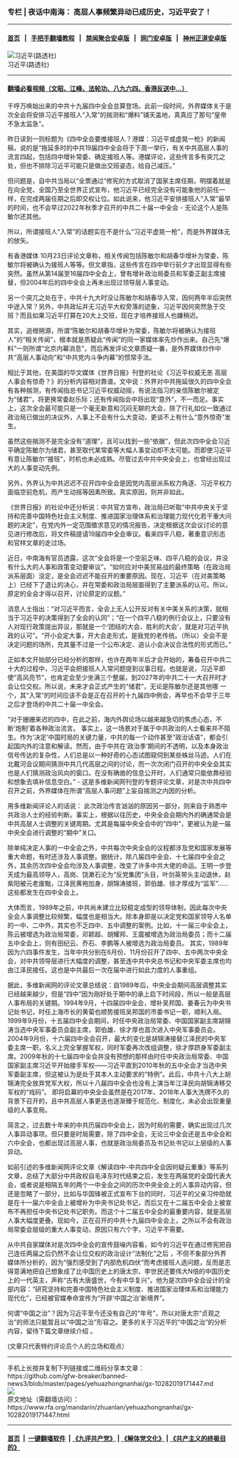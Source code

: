 ### 专栏 | 夜话中南海：   高层人事频繁异动已成历史，习近平安了！
------------------------

#### [首页](https://github.com/gfw-breaker/banned-news3/blob/master/README.md) &nbsp;&nbsp;|&nbsp;&nbsp; [手把手翻墙教程](https://github.com/gfw-breaker/guides/wiki) &nbsp;&nbsp;|&nbsp;&nbsp; [禁闻聚合安卓版](https://github.com/gfw-breaker/bn-android) &nbsp;&nbsp;|&nbsp;&nbsp; [网门安卓版](https://github.com/oGate2/oGate) &nbsp;&nbsp;|&nbsp;&nbsp; [神州正道安卓版](https://github.com/SzzdOgate/update) 



<div id="headerimg">
 <img alt="习近平(路透社)" src="https://www.rfa.org/mandarin/zhuanlan/yehuazhongnanhai/gx-10282019171447.html/fc-4f19b89fb56a.jpeg.jpg/image" title="习近平(路透社)"/>
 <div id="headerimgcontents">
  <div id="headerimgcaption">
   <span>
    习近平(路透社)
   </span>
   <!-- zoomattribute -->
  </div>
  <!-- headerimgcaption -->
 </div>
 <!-- headerimagecontents -->
</div>

<hr/>


#### [翻墙必看视频（文昭、江峰、法轮功、八九六四、香港反送中...）](https://github.com/gfw-breaker/banned-news3/blob/master/pages/links.md)

<div id="storytext">
 <div>
  <div class="slot_header">
  </div>
 </div>
 <p>
  千呼万唤始出来的中共十九届四中全会总算登场。此前一段时间，外界媒体关于是次全会将安排习近平接班人“入常”的揣测和“爆料”铺天盖地，真真应了那句“皇帝不急太监急”。
 </p>
 <p dir="ltr">
  昨日读到一则标题为《四中全会要推接班人？港媒：习近平或虚晃一枪》的新闻稿，说的是“拖延多时的中共19届四中全会将于下周一举行，有关中共高层人事的流言四起，包括四中增补常委、确定接班人等。港媒评论，这些传言多有突兀之处，但也不排除习近平可能只是做出交班姿态，给自己减压。”
 </p>
 <p dir="ltr">
  但问题是，自中共当局以“全票通过”修宪的方式取消了国家主席任期，明摆着就是在向全党、全国乃至全世界正式宣布，他习近平已经完全没有可能象他的前任一样，在完成两届任期之后即交权让位。如此说来，他习近平安排接班人“入常”最早的时间，也不会早过2022年秋季才召开的中共二十届一中全会 - 无论这个人是陈敏尔还其他。
 </p>
 <p dir="ltr">
  所以，所谓接班人“入常”的话题实在不是什么“习近平虚晃一枪”，而是外界媒体无的放矢。
 </p>
 <p dir="ltr">
  有香港媒体 10月23日评论文章称，相关传闻包括陈敏尔和胡春华增补为常委，陈敏尔将被确认为接班人等等。但文章指，这些传言在四中举行前夕才出现显得有些突然。虽然从第14届至16届四中全会上，曾有增补政治局委员和军委正副主席接替，但2004年后的四中全会上再未出现过领导层人事变动。
 </p>
 <p dir="ltr">
  另一个突兀之处在于，中共十九大时没让陈敏尔和胡春华入常，因何两年半后突然中途入常？另外，中共政坛并无习近平大权旁落的迹象，习近平因何突然急于交班？而且如果习近平打算在20大上交班，现在才培养接班人也嫌稍迟。
 </p>
 <p dir="ltr">
  其实，追根朔源，所谓“陈敏尔和胡春华增补为常委，陈敏尔将被确认为接班人”的“相关传闻”，根本就是质疑此“传闻”的同一家媒体率先炒作出来。自己先“爆料”一则所谓“北京内幕消息”，而后再发评论文章质疑一番，是外界媒体炒作中共“高层人事动向”和“中共党内斗争内幕”的惯常手法。
 </p>
 <p dir="ltr">
  相比于其他，在美国的华文媒体《世界日报》刊登的社论《习近平权威无恙 高层人事会有惊奇？》的分析内容相对靠谱。文中说：外界对中共拖延很久的四中全会有各种揣测，有传闻指总书记习近平权威动摇，有说法指习的亲信陈敏尔被定为“储君”，将更换常委赵乐际；还有传闻指会中将出现“意外”，不一而足。事实上，这次全会最可能只是一个毫无新意和沉闷无聊的大会，除了行礼如仪一致通过政治局已做出的决议外，人事上不会有什么大变动，更谈不上有什么“意外惊奇”发生。
 </p>
 <p dir="ltr">
  虽然这些揣测不是完全没有“道理”，且可以找到一些“依据”，但此次四中全会习近平确定陈敏尔为储君，甚至取代某常委等大幅人事变动却不太可能。而即使习近平有意让陈敏尔“接班”，时机也未必成熟。尽管过去中共中央全会上，也曾经出现过大的人事变动先例。
 </p>
 <p dir="ltr">
  另外，外界认为中共迟迟不召开四中全会是因党内高层派系权力角逐、习近平权力面临空前危机，而产生动摇等因素所致。真实原因，则并非如此。
 </p>
 <p dir="ltr">
  《世界日报》的社论中还分析说：中共官方宣布，政治局已听取“中共中央关于坚持和完善中国特色社会主义制度、推进国家治理体系和治理能力现代化若干重大问题的决定”，在党内外一定范围徵求意见的情况报告，决定根据这次会议讨论的意见进行修改后，将文件稿提请19届四中全会审议。看来四平八稳，著重意识形态和官样文章的走过场。
 </p>
 <p dir="ltr">
  近日，中南海有官员透露，这次“全会将是一个空前乏味、四平八稳的会议，并没有什么大的人事和政策变动要审议”。“如何应对中美贸易战的最终策略（在政治局派系层面）没定，是全会迟迟不能召开的重要原因。现在，习近平（在对美策略上）已经下了退让的决心，并在常委和政治局层面得到了主要派系的认可。所以，原定的全会才得以召开，讨论原定的议题。”
 </p>
 <p dir="ltr">
  消息人士指出：“对习近平而言，全会上无人公开反对有关中美关系的决策，就相当于习近平的决策得到了全会的认同”；“在一个四平八稳的例行会议上，只要没有人对现行政策提出异议，那就是一个‘团结的大会、胜利的大会’，就是对习近平执政的认可”。“开小会定大事，开大会走形式，是我党的老传统。（所以）全会不是决定问题的场所，充其量不过是一个公布决定、追认小会决议合法性的形式而已。”
 </p>
 <p dir="ltr">
  正如本文开始部分已经分析的那样，也许在两年半后才会开始的，筹备召开中共二十大的过程中，习近平会把接班人入常问题提到议事日程。也就是说，习近平即使“高风亮节”，也肯定会至少坐满三个整届，到2027年的中共二十一大召开时才会让位交权。所以说，未来才会正式产生的“储君”，无论是陈敏尔还是其他哪 一个，其“入常”的时间应该不会是正在召开的十九届四中例会，再早也不会早于三年之后才登场的中共二十届一中全会。
 </p>
 <p dir="ltr">
  “对于姗姗来迟的四中，在此之前，海内外舆论场以越来越急切的焦虑心态，不断‘炮制’着各种政治流言。 事实上，这一场景对于属于中共政治的人士看来并不陌生。作为‘决定’中国时局的关键力量，中共的每一个动作甚至“政治话语”，都会引起国内外的注意和解读。然而，由于中共在‘政治季’期间的不透明，以及本身政治信号传达的复杂性，人们总是以一种好奇的心态试图窥伺到某些蛛丝马迹。人们在北戴河会议期间猜测中共几代高层之间的讨论，而一次次闭门召开的中央全会其实也是人们猜测政治风向的窗口。在没有确凿的信息公开时，人们通常只能依靠经验和想象去填补信息空白。” - 这是多维新闻网刊登的专题评论文章，对是次中共四中召开之前，外界媒体在所谓“高层人事问题”上妄自揣测之内因的分析。
 </p>
 <p dir="ltr">
  用多维新闻评论人的话说： 此次政治传言汹汹的原因另一部分，则来自于熟悉中共政治人士的经验判断。事实上，根据以往历史，中央全会会期内外的确通常会是中共高层人士调整的关键周期。尤其是每届中央全会中的“四中”，更被认为是一届中央全会进行调整的“期中”关口。
 </p>
 <p dir="ltr">
  除单纯决定人事的一中全会之外，中共每次中央全会的议程都涉及党和国家发展等重大命题，有时还涉及人事调整。据统计，除八届四中全会、十七届四中全会之外，其余历次四中全会均涉及人事调整，改变了许多中共大佬的命运。王明一步登天成为最高领导人，高岗、饶漱石沦为“反党集团”头目，叶剑英带头主动退休，赵紫阳被元老废黜，江泽民黄袍加身，胡锦涛接班，郭伯雄、徐才厚成为“监军”……这些都发生在四中全会上。
 </p>
 <p dir="ltr">
  大体而言，1989年之前，中共尚未建立比较稳定成型的领导体制，因此每次中央全会人事调整比较频繁，幅度也是相当大。除本身即是以决定党和国家领导人名单的一中、二中外，其实也不乏四中、五中调整的案例。比如，十一届三中全会上，陈云被增选为政治局常委，邓颖超、胡耀邦、王震被增选为政治局委员；而十二届五中全会上，则有田纪云、乔石、李鹏等人被增选为政治局委员。 其实，1989年因为六四事件发生，当年中共分别在6月份、11月份召开了四中、五中两次中央全会，对中共领导层进行大幅度的调整，甚至连中共中央总书记和中央军委主席也均由江泽民接任。这也是中共最后一次在届中进行如此力度的人事重组。
 </p>
 <p dir="ltr">
  据此，多维新闻网的评论文章总结说：自1989年后，中央全会期间高层调整其实已经越来越少，但是“四中”因为刚好处于期中的承上启下时间段，所以一般是高层人事布局的关键期。1994年9月，十四届四中全会，增补吴邦国、姜春云为中央书记处书记，时任上海市长的黄菊也顺势接班吴邦国的市委书记一职，顺利入局。1999年9月份，十五届四中全会期间，时任中央政治局常委、中国国家副主席胡锦涛当选中央军事委员会副主席，郭伯雄、徐才厚也首次进入中央军事委员会。2004年9月份，十六届四中全会召开，最大的变化是胡锦涛接替江泽民的中央军委主席一职，名义上完全掌握军权，同时军委再次改组调整，徐才厚跻身军委副主席。2009年秋的十七届四中全会并没有预想的那样由时任中央政治局常委、中国国家副主席习近平开始接手军权——习近平直到2010年秋的五中全会才当选中央军委副主席，但这被认为是处于其本人主动要求的“特例”。此后，中共十八大上胡锦涛完全放弃党军大权，所以十八届四中全会也没有上演当年江泽民向胡锦涛移交军权的“戏码”。 即将启幕的中央全会虽然是在2017年、2018年人事大洗牌不久的背景下召开的，且中共高层人事更迭也逐渐臻于规范化、制度化，未必会出现重量级的人事变局。
 </p>
 <p dir="ltr">
  简言之，过去数十年来的中共历届四中全会上，因为时局的需要，确实出现过几次人事异动事项。但只要是时局需要，除了四中全会，无论三中全会还是五中全会和六中全会，也都出现过高层人事，也就是政治局委员及书记处书记以上层级的人事异动。
 </p>
 <p dir="ltr">
  如前引述的多维新闻网评论文章《解读四中-中共四中全会因何疑云重重》等系列文章，总结了大部分中共政权自毛泽东时代结束之后，发生在两届党的全国代表大会，或者说是相隔五年的两个一中全会之间的历次中央全会上的人事异动内容，但还是忽略了一部分，比如与华国锋被正式宣布下台的同时，习近平的父亲习仲勋就是在十一届六中全会上被增补为中央书记处书记，而后又在十二届五中全会上被宣布不再担任中央书记处书记职务。而这个十二届五中全会的最重要内容，就是高层人事大幅度更叠。现如今，正在召开的中共十九届四中全会上，之所以不会有政治局常委会层级的重大人事变动，原因只有六个字，习近平不需要。
 </p>
 <p dir="ltr">
  从中共自家媒体对是次四中全会的宣传鼓噪内容看，如今的习近平在通过修宪把自己连任两届之后仍然不会让位交权的政治设计“法制化”之后 ，不但不象部分外界媒体所分析的，因为“强烈感受到了内部危机四伏”而考虑接班人选问题，反而是志得意满地把自己想象成了比中国历史上的唐太宗、李世民还要伟大N倍的中国历史上的一代英主，声称“古有大唐盛世，今有中华复兴”。他为是次四中全会设计的全部内容：“研究坚持和完善中国特色社会主义制度、推进国家治理体系和治理能力现代化”，已经被官媒奉命宣传为“开辟‘中国之治’新境界”。
 </p>
 <p dir="ltr">
  何谓“中国之治”？因为习近平至今还没有自己的“年号”，所以对唐太宗“贞观之治”的师法只能暂且以“中国之治”形容之。更多的关于习近平的“中国之治”的分析内容，留待下篇文章继续介绍 。
 </p>
 <p dir="ltr">
 </p>
 <p>
  (文章只代表特约评论员个人的立场和观点）
 </p>
</div>

<hr/>
手机上长按并复制下列链接或二维码分享本文章：<br/>
https://github.com/gfw-breaker/banned-news3/blob/master/pages/yehuazhongnanhai/gx-10282019171447.md <br/>
<a href='https://github.com/gfw-breaker/banned-news3/blob/master/pages/yehuazhongnanhai/gx-10282019171447.md'><img src='https://github.com/gfw-breaker/banned-news3/blob/master/pages/yehuazhongnanhai/gx-10282019171447.md.png'/></a> <br/>
原文地址（需翻墙访问）：https://www.rfa.org/mandarin/zhuanlan/yehuazhongnanhai/gx-10282019171447.html


------------------------
#### [首页](https://github.com/gfw-breaker/banned-news3/blob/master/README.md) &nbsp;|&nbsp; [一键翻墙软件](https://github.com/gfw-breaker/nogfw/blob/master/README.md) &nbsp;| [《九评共产党》](https://github.com/gfw-breaker/9ping.md/blob/master/README.md#九评之一评共产党是什么) | [《解体党文化》](https://github.com/gfw-breaker/jtdwh.md/blob/master/README.md) | [《共产主义的终极目的》](https://github.com/gfw-breaker/gczydzjmd.md/blob/master/README.md)


<img src='http://gfw-breaker.win/banned-news3/pages/yehuazhongnanhai/gx-10282019171447.md' width='0px' height='0px'/>